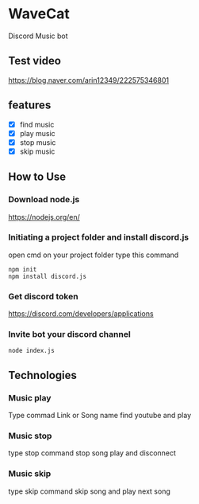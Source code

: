 # WaveCat
Discord Music bot

## Test video
 https://blog.naver.com/arin12349/222575346801

## features
- [x] find music
- [x] play music
- [x] stop music
- [x] skip music

## How to Use
 
 ### Download node.js 
 https://nodejs.org/en/
 
 ### Initiating a project folder and install discord.js
 open cmd on your project folder
 type this command
 ```
 npm init
 npm install discord.js
 ```
 ### Get discord token
 https://discord.com/developers/applications
 
 ### Invite bot your discord channel
 ```
 node index.js
 ```
 
## Technologies

 ### Music play
  Type commad Link or Song name
  find youtube and play
  
 ### Music stop
  type stop command stop song play and disconnect
  
 ### Music skip
  type skip command skip song and play next song
  
